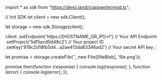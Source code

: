 import * as sdk from "https://deno.land/x/appwrite/mod.ts";

// Init SDK
let client = new sdk.Client();

let storage = new sdk.Storage(client);

client
    .setEndpoint('https://[HOSTNAME_OR_IP]/v1') // Your API Endpoint
    .setProject('5df5acd0d48c2') // Your project ID
    .setKey('919c2d18fb5d4...a2ae413da83346ad2') // Your secret API key
;


let promise = storage.createFile('', new File([fileBlob], 'file.png'));

promise.then(function (response) {
    console.log(response);
}, function (error) {
    console.log(error);
});